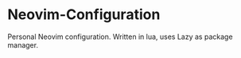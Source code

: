 # Neovim-Configuration
Personal Neovim configuration. Written in lua, uses Lazy as package manager.
